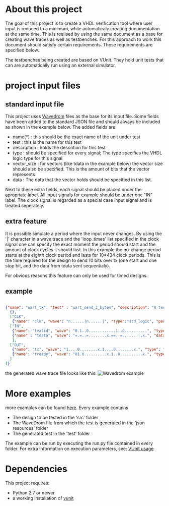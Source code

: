 # About this project

The goal of this project is to create a VHDL verification tool where user input is reduced to a minimum, while automaticaly creating documentation at the same time. This is realised by using the same document as a base for creating wave traces as well as testbenches. For this approach to work this document should satisfy certain requirements. These requirements are specified below.

The testbenches being created are based on VUnit. They hold unit tests that can are automatically run using an external simulator.

# project input files

## standard input file

This project uses [Wavedrom](http://wavedrom.com/) files as the base for its input file. Some fields have been added to the standard JSON file and should always be included as shown in the example below. The added fields are:
* name(*) : this should be the exact name of the unit under test
* test : this is the name for this test
* description : holds the descrition for this test
* type : should be specified for every signal; The type specifies the VHDL logic type for this signal
* vector_size : for vectors (like tdata in the example below) the vector size should also be specified. This is the amount of bits that the vector represents
* data : The data that the vector holds should be specified in this list. 

Next to these extra fields, each signal should be placed under the apropriate label. All input signals for example should be under one "IN" label. The clock signal is regarded as a special case input signal and is treated seperately.

## extra feature

It is possible simulate a period where the input never changes. By using the '|' character in a wave trace and the 'loop_times' list specified in the clock signal one can specify the exact moment the period should start and the amount of clock cycles it should last. In this example the no-change period starts at the eighth clock period and lasts for 10*434 clock periods. This is the time required for the design to send 10 bits over tx (one start and one stop bit, and the data from tdata sent sequentialy).

For obvious reasons this feature can only be used for timed designs.

## example

```json

{"name": "uart_tx", "test" : "uart_send_2_bytes", "description": "A test for sending two consecutive bytes with an parallel to serial uart", "signal": [
  {},
  ["CLK",
   {"name": "clk", "wave": "n......|n......|", "type":"std_logic", "period": "2", "clock_period": "10", "loop_times" : ["10*434", "10*434"]}],
  ["IN",
   {"name": "tvalid", "wave": "0.1..0............1..0..........", "type": "std_logic"},
   {"name" : "tdata", "wave": "=.=..=........x.==..=.........x.", "data": ["0", "249", "0", "0", "127", "0"], "type" : "std_logic_vector", "vector_size" : "8"}
   ],
  ["OUT",
   {"name": "tx", "wave": "1....0........x.1....0........x.", "type": "std_logic"},
   {"name": "tready", "wave": "01.0..........x.1..0..........x.", "type": "std_logic"}
  ]
]}

```
the generated wave trace file looks like this:
![Wavedrom example](http://postimg.org/image/z5gt0wmon/full/)

# More examples
more examples can be found [here](https://github.ugent.be/wseldesl/Thesis/examples). Every example contains 
 * The design to be tested in the 'src' folder
 * The WaveDrom file from which the test is generated in the 'json resources' folder
 * The generated test in the 'test' folder

The example can be run by executing the run.py file contained in every folder. For extra information on execution parameters, see: [VUnit usage](http://vunit.github.io/cli.html#usage)

# Dependencies

This project requires:
 *  Python 2.7 or newer
 *  a working installation of [vunit](http://vunit.github.io/installing.html)



